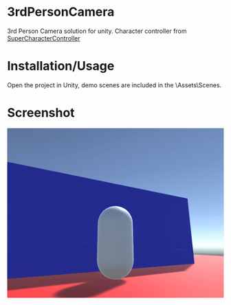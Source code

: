 # 3rdPersonCamera

3rd Person Camera solution for unity.
Character controller from [SuperCharacterController](https://github.com/IronWarrior/SuperCharacterController)

# Installation/Usage

Open the project in Unity, demo scenes are included in the \Assets\Scenes.

# Screenshot

![Screenshot](doc/GIF.gif)
